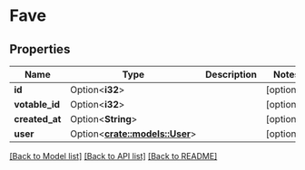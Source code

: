 # Fave

## Properties

Name | Type | Description | Notes
------------ | ------------- | ------------- | -------------
**id** | Option<**i32**> |  | [optional]
**votable_id** | Option<**i32**> |  | [optional]
**created_at** | Option<**String**> |  | [optional]
**user** | Option<[**crate::models::User**](User.md)> |  | [optional]

[[Back to Model list]](../README.md#documentation-for-models) [[Back to API list]](../README.md#documentation-for-api-endpoints) [[Back to README]](../README.md)


